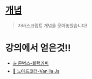 # [개념](https://github.com/Lee-jisang/FE-study/blob/main/JavaScript/concepts/README.md)

> 자바스크립트 개념을 모아놓았습니다!


# 강의에서 얻은것!!

- [☕ 문벅스-블랙커피](https://github.com/Lee-jisang/FE-study/tree/main/JavaScript/%E2%98%95%20%EB%B8%94%EB%9E%99%EC%BB%A4%ED%94%BC)
- [🍔 노마드코더-Vanilla Js](https://github.com/Lee-jisang/FE-study/tree/main/JavaScript/momentom)

